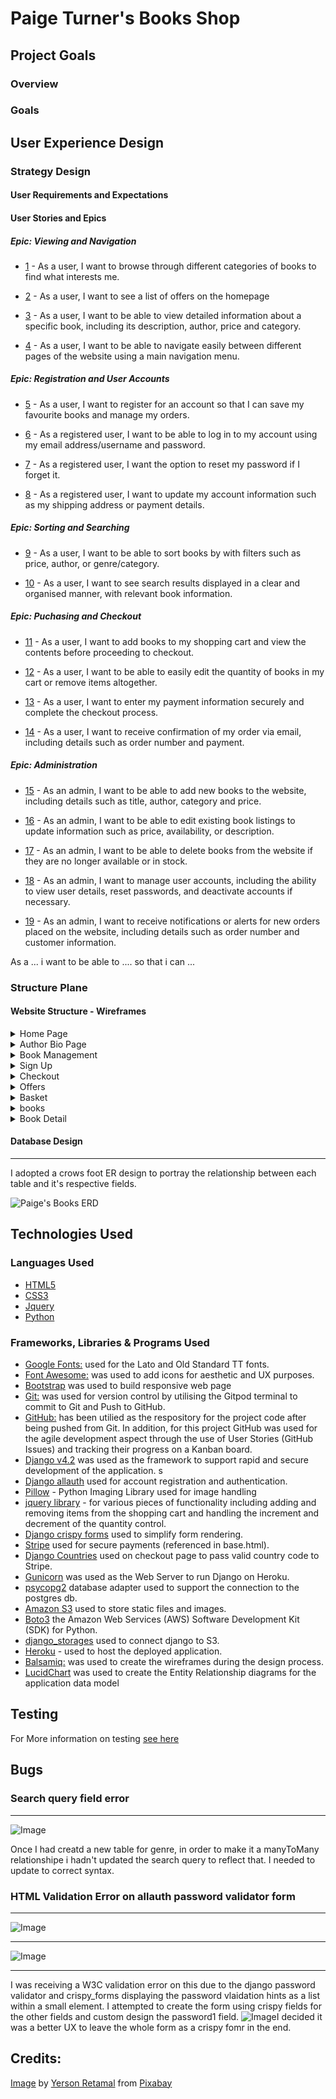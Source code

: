 
# Paige Turner's Books Shop

## Project Goals

### Overview

### Goals

## User Experience Design

### Strategy Design

#### User Requirements and Expectations

#### User Stories and Epics

##### Epic: Viewing and Navigation

- [1](https://github.com/paddyw11/paiges-books/issues/1) - As a user, I want to browse through different categories of books to find what interests me.

- [2](https://github.com/paddyw11/paiges-books/issues/2) - As a user, I want to see a list of offers on the homepage

- [3](https://github.com/paddyw11/paiges-books/issues/3) - As a user, I want to be able to view detailed information about a specific book, including its description, author, price and category.

- [4](https://github.com/paddyw11/paiges-books/issues/4) - As a user, I want to be able to navigate easily between different pages of the website using a main navigation menu.

##### Epic: Registration and User Accounts

- [5](https://github.com/paddyw11/paiges-books/issues/5) - As a user, I want to register for an account so that I can save my favourite books and manage my orders.

- [6](https://github.com/paddyw11/paiges-books/issues/6) - As a registered user, I want to be able to log in to my account using my email address/username and password.

- [7](https://github.com/paddyw11/paiges-books/issues/7) - As a registered user, I want the option to reset my password if I forget it.

- [8](https://github.com/paddyw11/paiges-books/issues/8) - As a registered user, I want to update my account information such as my shipping address or payment details.

##### Epic: Sorting and Searching

- [9](https://github.com/paddyw11/paiges-books/issues/9) - As a user, I want to be able to sort books by with filters such as price, author, or genre/category.

- [10](https://github.com/paddyw11/paiges-books/issues/10) - As a user, I want to see search results displayed in a clear and organised manner, with relevant book information. 

##### Epic: Puchasing and Checkout

- [11](https://github.com/paddyw11/paiges-books/issues/11) - As a user, I want to add books to my shopping cart and view the contents before proceeding to checkout.

- [12](https://github.com/paddyw11/paiges-books/issues/12) - As a user, I want to be able to easily edit the quantity of books in my cart or remove items altogether.

- [13](https://github.com/paddyw11/paiges-books/issues/13) - As a user, I want to enter my payment information securely and complete the checkout process.

- [14](https://github.com/paddyw11/paiges-books/issues/14) - As a user, I want to receive confirmation of my order via email, including details such as order number and payment.

##### Epic: Administration

- [15](https://github.com/paddyw11/paiges-books/issues/15) - As an admin, I want to be able to add new books to the website, including details such as title, author, category and price.

- [16](https://github.com/paddyw11/paiges-books/issues/16) - As an admin, I want to be able to edit existing book listings to update information such as price, availability, or description.

- [17](https://github.com/paddyw11/paiges-books/issues/17) - As an admin, I want to be able to delete books from the website if they are no longer available or in stock.

- [18](https://github.com/paddyw11/paiges-books/issues/18) - As an admin, I want to manage user accounts, including the ability to view user details, reset passwords, and deactivate accounts if necessary.

- [19](https://github.com/paddyw11/paiges-books/issues/19) - As an admin, I want to receive notifications or alerts for new orders placed on the website, including details such as order number and customer information.

 As a ... i want to be able to .... so that i can ...

### Structure Plane

#### Website Structure - Wireframes

<details>
<summary>Home Page</summary>

![Home Page](/documentation/media/images/home_page.png)
</details>

<details>
<summary>Author Bio Page</summary>

![Author](/documentation/media/images/author1.png)
</details>

<details>
<summary>Book Management</summary>

![Book Management](/documentation/media/images/book_management.png)
</details>

<details>
<summary>Sign Up</summary>

![Register](/documentation/media/images/register.png)
</details>

<details>
<summary>Checkout</summary>

![Checkout](/documentation/media/images/checkout.png)
</details>

<details>
<summary>Offers</summary>

![Offers](/documentation/media/images/offers.png)
</details>

<details>
<summary>Basket</summary>

![Basket](/documentation/media/images/basket.png)
</details>

<details>
<summary>books</summary>

![books](/documentation/media/images/books.png)
</details>

<details>
<summary>Book Detail</summary>

![Book Detail](/documentation/media/images/book_detail.png)
</details>


#### Database Design
---

I adopted a crows foot ER design to portray the relationship between each table and it's respective fields. 

![Paige's Books ERD](/documentation/er-diagram/Paige's-Books-ERD.png)


## Technologies Used

### Languages Used 

-   [HTML5](https://en.wikipedia.org/wiki/HTML5)
-   [CSS3](https://en.wikipedia.org/wiki/Cascading_Style_Sheets)
-   [Jquery](https://jquery.com/) 
-   [Python](https://www.python.org/)

### Frameworks, Libraries & Programs Used  

-   [Google Fonts:](https://fonts.google.com/) used for the Lato and Old Standard TT fonts.
-   [Font Awesome:](https://fontawesome.com/) was used to add icons for aesthetic and UX purposes.
-   [Bootstrap](https://getbootstrap.com/) was used to build responsive web page
-   [Git:](https://git-scm.com/) was used for version control by utilising the Gitpod terminal to commit to Git and Push to GitHub.
-   [GitHub:](https://github.com/) has been utilied as the respository for the project code after being pushed from Git. In addition, for this project GitHub was used for the agile development aspect through the use of User Stories (GitHub Issues) and tracking their progress on a Kanban board.
-   [Django v4.2](https://www.djangoproject.com/) was used as the framework to support rapid and secure development of the application.
s
-   [Django allauth](https://django-allauth.readthedocs.io/en/latest/index.html) used for account registration and authentication.
-   [Pillow](https://pillow.readthedocs.io/en/stable/index.html) - Python Imaging Library used for image handling
-   [jquery library](https://code.jquery.com/jquery-3.4.1.min.js) - for various pieces of functionality including adding and removing items from the shopping cart and handling the increment and decrement of the quantity control.
-   [Django crispy forms](https://django-crispy-forms.readthedocs.io/en/latest/) used to simplify form rendering.
-   [Stripe](https://js.stripe.com/v3/) used for secure payments (referenced in base.html).
-   [Django Countries](https://pypi.org/project/django-countries/) used on checkout page to pass valid country code to Stripe.
-   [Gunicorn](https://gunicorn.org/) was used as the Web Server to run Django on Heroku.
-   [psycopg2](https://pypi.org/project/psycopg2/) database adapter used to support the connection to the postgres db.
-   [Amazon S3](https://aws.amazon.com/s3/) used to store static files and images.
-   [Boto3](https://pypi.org/project/boto3/) the Amazon Web Services (AWS) Software Development Kit (SDK) for Python.
-   [django_storages](https://django-storages.readthedocs.io/en/latest/) used to connect django to S3.
-   [Heroku](https://www.heroku.com) - used to host the deployed application.
-   [Balsamiq:](https://balsamiq.com/) was used to create the wireframes during the design process.
-   [LucidChart](https://www.lucidchart.com/pages/?) was used to create the Entity Relationship diagrams for the application data model


## Testing

For More information on testing [see here](https://github.com/paddyw11/paigesbooks/blob/main/TESTING.md)

## Bugs

### Search query field error

---

![Image](/documentation/media/images/bug1.PNG)

Once I had creatd a new table for genre, in order to make it a manyToMany relationshipe i hadn't updated the search query to reflect that. I needed to update to correct syntax.

### HTML Validation Error on allauth password validator form

---

![Image](/documentation/media/images/bug3.PNG)

---

![Image](/documentation/media/images/bug3-1.PNG)

---

I was receiving a W3C validation error on this due to the django password validator and crispy_forms displaying the password vlaidation hints as a list within a small element. 
I attempted to create the form using crispy fields for the other fields and custom design the password1 field. 
![Image](/documentation/media/images/bug3-2.PNG)I decided it was a better UX to leave the whole form as a crispy fomr in the end. 


## Credits: 


[Image](https://pixabay.com/photos/people-woman-coffee-cafe-couch-1421097/) by [Yerson Retamal](https://pixabay.com/users/voltamax-60363/?utm_source=link-attribution&utm_medium=referral&utm_campaign=image&utm_content=1421097) from [Pixabay](https://pixabay.com//?utm_source=link-attribution&utm_medium=referral&utm_campaign=image&utm_content=1421097)